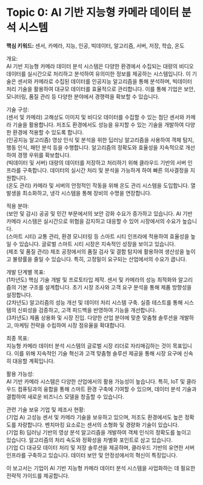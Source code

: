 # Topic 0: AI 기반 지능형 카메라 데이터 분석 시스템
**핵심 키워드:** 센서, 카메라, 지능, 인공, 빅데이터, 알고리즘, 서버, 저장, 학습, 온도

개요:  
AI 기반 지능형 카메라 데이터 분석 시스템은 다양한 환경에서 수집되는 대량의 비디오 데이터를 실시간으로 처리하고 분석하여 유의미한 정보를 제공하는 시스템입니다. 이 기술은 센서와 카메라로 수집된 데이터를 인공지능 알고리즘을 통해 분석하며, 빅데이터 처리 기술을 활용하여 대규모 데이터를 효율적으로 관리합니다. 이를 통해 기업은 보안, 모니터링, 품질 관리 등 다양한 분야에서 경쟁력을 확보할 수 있습니다.

기술 구성:  
(센서 및 카메라) 고해상도 이미지 및 비디오 데이터를 수집할 수 있는 첨단 센서와 카메라 기술을 활용합니다. 저조도 환경에서도 성능을 유지할 수 있는 기술을 개발하여 다양한 환경에 적용할 수 있도록 합니다.  
(인공지능 알고리즘) 영상 인식 및 분석을 위한 딥러닝 알고리즘을 사용하여 객체 탐지, 행동 인식, 패턴 분석 등을 수행합니다. 알고리즘의 정확도와 효율성을 지속적으로 개선하여 경쟁 우위를 확보합니다.  
(빅데이터 및 서버) 대량의 데이터를 저장하고 처리하기 위해 클라우드 기반의 서버 인프라를 구축합니다. 데이터의 실시간 처리 및 분석을 가능하게 하여 빠른 의사결정을 지원합니다.  
(온도 관리) 카메라 및 서버의 안정적인 작동을 위해 온도 관리 시스템을 도입합니다. 열 발생을 최소화하고, 냉각 시스템을 통해 장비의 수명을 연장합니다.

적용 분야:  
(보안 및 감시) 공공 및 민간 부문에서의 보안 강화 수요가 증가하고 있습니다. AI 기반 카메라 시스템은 실시간으로 위협을 감지하고 대응할 수 있어 시장에서의 수요가 높습니다.  
(스마트 시티) 교통 관리, 환경 모니터링 등 스마트 시티 인프라에 적용하여 효율성을 높일 수 있습니다. 글로벌 스마트 시티 시장은 지속적인 성장을 보이고 있습니다.  
(제조 및 품질 관리) 제조 공정에서의 품질 검사 및 결함 탐지에 활용하여 생산성을 높이고 불량률을 줄일 수 있습니다. 특히, 고정밀이 요구되는 산업에서의 수요가 큽니다.

개발 단계별 목표:  
(1차년도) 핵심 기술 개발 및 프로토타입 제작. 센서 및 카메라의 성능 최적화와 알고리즘의 기본 구조를 설계합니다. 초기 시장 조사와 고객 요구 분석을 통해 제품 방향성을 설정합니다.  
(2차년도) 알고리즘의 성능 개선 및 데이터 처리 시스템 구축. 실증 테스트를 통해 시스템의 신뢰성을 검증하고, 고객 피드백을 반영하여 기능을 개선합니다.  
(3차년도) 제품 상용화 및 시장 진입. 다양한 산업 분야에 맞춘 맞춤형 솔루션을 개발하고, 마케팅 전략을 수립하여 시장 점유율을 확대합니다.

최종 목표:  
지능형 카메라 데이터 분석 시스템의 글로벌 시장 리더로 자리매김하는 것이 목표입니다. 이를 위해 지속적인 기술 혁신과 고객 맞춤형 솔루션 제공을 통해 시장 요구에 신속히 대응할 계획입니다.

활용 가능성:  
AI 기반 카메라 시스템은 다양한 산업에서의 활용 가능성이 높습니다. 특히, IoT 및 클라우드 컴퓨팅과의 융합을 통해 스마트 환경 구축에 기여할 수 있으며, 데이터 분석 기술과 결합하여 새로운 비즈니스 모델을 창출할 수 있습니다.

관련 기술 보유 기업 및 제조사 현황:  
(기업 A) 고성능 센서 및 카메라 기술을 보유하고 있으며, 저조도 환경에서도 높은 정확도를 자랑합니다. 벤치마킹 요소로는 센서의 소형화 및 경량화 기술이 있습니다.  
(기업 B) 딥러닝 기반의 영상 분석 알고리즘을 개발하여 객체 인식의 정확도를 높이고 있습니다. 알고리즘의 처리 속도와 정확성을 차별화 포인트로 삼고 있습니다.  
(기업 C) 대규모 데이터 처리 및 저장 솔루션을 제공하며, 클라우드 기반의 유연한 서버 인프라를 구축하고 있습니다. 데이터 보안 및 안정성에서의 혁신이 특징입니다.  

이 보고서는 기업이 AI 기반 지능형 카메라 데이터 분석 시스템을 사업화하는 데 필요한 전략적 가이드를 제공합니다.
